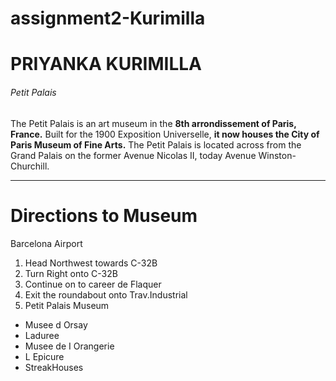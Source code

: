 # assignment2-Kurimilla
# PRIYANKA KURIMILLA
###### Petit Palais
The Petit Palais is an art museum in the **8th arrondissement of Paris, France.** Built for the 1900 Exposition Universelle, **it now houses the City of Paris Museum of Fine Arts.** The Petit Palais is located across from the Grand Palais on the former Avenue Nicolas II, today Avenue Winston-Churchill.
- - -
# Directions to Museum
Barcelona Airport
1. Head Northwest towards C-32B
2. Turn Right onto C-32B
3. Continue on to career de Flaquer
4. Exit the roundabout onto Trav.Industrial
5. Petit Palais Museum
- Musee d Orsay
- Laduree
- Musee de I Orangerie
- L Epicure
- StreakHouses
